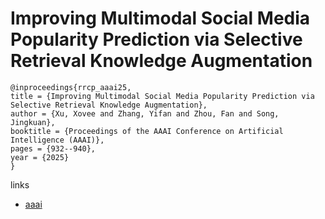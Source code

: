 # Improving Multimodal Social Media Popularity Prediction via Selective Retrieval Knowledge Augmentation

```
@inproceedings{rrcp_aaai25,
title = {Improving Multimodal Social Media Popularity Prediction via Selective Retrieval Knowledge Augmentation},
author = {Xu, Xovee and Zhang, Yifan and Zhou, Fan and Song, Jingkuan},
booktitle = {Proceedings of the AAAI Conference on Artificial Intelligence (AAAI)},
pages = {932--940},
year = {2025}
}
```

links
- [aaai](https://ojs.aaai.org/index.php/AAAI/article/view/32078)
